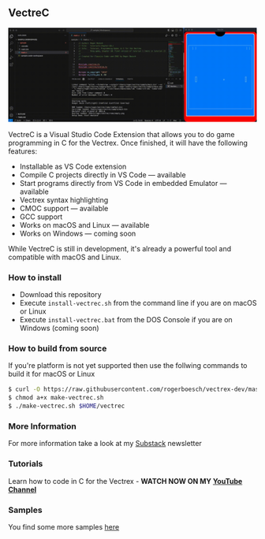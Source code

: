## VectreC

![Screenshot](doc/video-vectrec.gif)

VectreC is a Visual Studio Code Extension that allows you to do game programming in C for the Vectrex.
Once finished, it will have the following features:

- Installable as VS Code extension
- Compile C projects directly in VS Code — available
- Start programs directly from VS Code in embedded Emulator — available
- Vectrex syntax highlighting
- CMOC support — available
- GCC support
- Works on macOS and Linux — available
- Works on Windows — coming soon

While VectreC is still in development, it's already a powerful tool and compatible with macOS and Linux.


### How to install

- Download this repository
- Execute ```install-vectrec.sh``` from the command line if you are on macOS or Linux
- Execute ```install-vectrec.bat``` from the DOS Console if you are on Windows (coming soon)

### How to build from source

If you're platform is not yet supported then use the follwing commands to build it for macOS or Linux

```bash
$ curl -O https://raw.githubusercontent.com/rogerboesch/vectrex-dev/master/vectrec/make-vectrec.sh
$ chmod a+x make-vectrec.sh
$ ./make-vectrec.sh $HOME/vectrec
```

### More Information

For more information take a look at my [Substack](https://vectrex.substack.com/p/vectrex-game-programming-in-c) newsletter


### Tutorials

Learn how to code in C for the Vectrex - 
**WATCH NOW ON MY [YouTube Channel](https://www.youtube.com/watch?v=m5Gxzj2xb2M&list=PLP6u_67PQGuHlz8J7U2Y6oUv05O_74D2w)**


### Samples

You find some more samples [here](/samples) 
